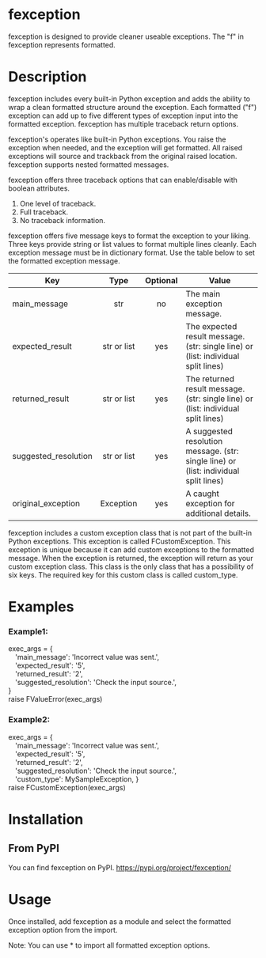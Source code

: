 fexception
==========

fexception is designed to provide cleaner useable exceptions. The "f" in fexception represents formatted.

Description
===========

fexception includes every built-in Python exception and adds the ability to wrap a clean formatted structure around the exception. 
Each formatted ("f") exception can add up to five different types of exception input into the formatted exception. fexception has
multiple traceback return options.

fexception's operates like built-in Python exceptions. You raise the exception when needed, and the exception will get formatted. 
All raised exceptions will source and trackback from the original raised location. fexception supports nested formatted messages.

fexception offers three traceback options that can enable/disable with boolean attributes. 
  1. One level of traceback.
  2. Full traceback.
  3. No traceback information.

fexception offers five message keys to format the exception to your liking. Three keys provide string or list values to format multiple lines cleanly.
Each exception message must be in dictionary format. Use the table below to set the formatted exception message. 

| Key           			        | Type          | Optional | Value  									                                                            |
| --------------------------- |:-------------:|:--------:|------------------------------------------------------------------------------------- |
| main_message                | str           | no		   | The main exception message.				                                                  |
| expected_result             | str or list   | yes		   | The expected result message. (str: single line) or (list: individual split lines)    |
| returned_result			        | str or list   | yes      | The returned result message.	(str: single line) or (list: individual split lines)    |
| suggested_resolution		    | str or list   | yes      | A suggested resolution message. (str: single line) or (list: individual split lines) |
| original_exception		      | Exception     | yes      | A caught exception for additional details.                                           |

fexception includes a custom exception class that is not part of the built-in Python exceptions. This exception is called FCustomException. This exception is unique because it can add custom exceptions to the formatted message. When the exception is returned, the exception will return as your custom exception class. This class is the only class that has a possibility of six keys. The required key for this custom class is called custom_type.

Examples
============
### Example1:
exec_args = { <br />
&emsp;'main_message': 'Incorrect value was sent.', <br />
&emsp;'expected_result': '5', <br />
&emsp;'returned_result': '2', <br />
&emsp;'suggested_resolution': 'Check the input source.', <br />
} <br />
raise FValueError(exec_args) <br />

### Example2:
exec_args = { <br />
&emsp;'main_message': 'Incorrect value was sent.', <br />
&emsp;'expected_result': '5', <br />
&emsp;'returned_result': '2', <br />
&emsp;'suggested_resolution': 'Check the input source.', <br />
&emsp;'custom_type': MySampleException,
} <br />
raise FCustomException(exec_args) <br />

Installation
============

From PyPI
-------------------
You can find fexception on PyPI. https://pypi.org/project/fexception/ 

Usage
=====
Once installed, add fexception as a module and select the formatted
exception option from the import.

Note: You can use * to import all formatted exception options.

